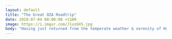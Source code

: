 ```yaml
---
layout: default
title: "The Great OZA Roadtrip"
date: 2018-07-04 00:00:00 +1100
image: https://i.imgur.com/JluzGXS.jpg
body: "Having just returned from the temperate weather & serenity of Hyams Beach this Monday, our AEPi Sydney Chapter Roadtrip was a masterclass in 'Turning Winter into Summer'! Here's to many more trips just like it, and for those of you who couldn't be there this time, we hope you can join us for the next one!"
---
```

